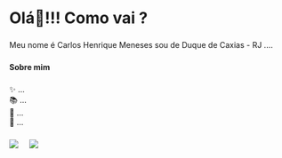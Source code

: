 <h1 align="left">Olá👋!!! Como vai ?</h1>

###

<p align="left">Meu nome é Carlos Henrique Meneses sou de Duque de Caxias - RJ ....</p>

###

<h4 align="left">Sobre mim</h4>

###

<p align="left">✨  ...<br>📚 ...<br>🎯 ...<br>🎲 ...</p>

###

<h4 align="left"> </h4>

###

<div align="left">
  <img src= />
  <img width="12" />
  <img src= />
  <img width="12" />
  <!-- <img src="https://cdn.jsdelivr.net/gh/devicons/devicon/icons/python/python-original.svg" height="30" alt="python logo"  />
  <img width="12" /> -->
  <img src=""/>
</div>

###

